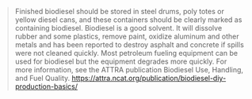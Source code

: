 >Finished biodiesel should be stored in steel drums, poly totes or yellow diesel cans, and these containers should be clearly marked as containing biodiesel. Biodiesel is a good solvent. It will dissolve rubber and some plastics, remove paint, oxidize aluminum and other metals and has been reported to destroy asphalt and concrete if spills were not cleaned quickly. Most petroleum fueling equipment can be used for biodiesel but the equipment degrades more quickly. For more information, see the ATTRA publication Biodiesel Use, Handling, and Fuel Quality.
https://attra.ncat.org/publication/biodiesel-diy-production-basics/
